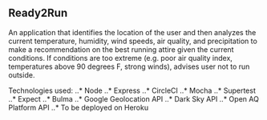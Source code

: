## Ready2Run

An application that identifies the location of the user and then analyzes the current temperature, humidity, wind speeds, air quality, and precipitation to make a recommendation on the best running attire given the current conditions. If conditions are too extreme (e.g. poor air quality index, temperatures above 90 degrees F, strong winds), advises user not to run outside.

Technologies used:
..* Node
..* Express
..* CircleCI
..* Mocha
..* Supertest
..* Expect
..* Bulma
..* Google Geolocation API
..* Dark Sky API
..* Open AQ Platform API
..* To be deployed on Heroku
